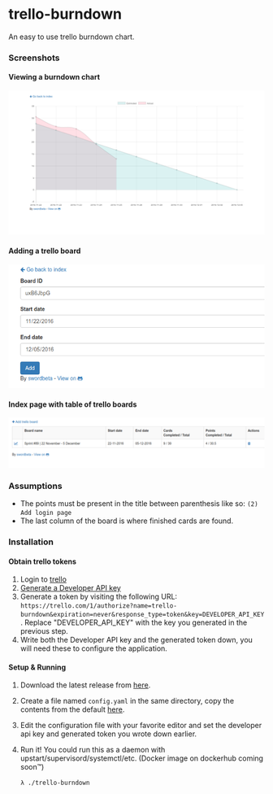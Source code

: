 # trello-burndown
An easy to use trello burndown chart.

### Screenshots

#### Viewing a burndown chart
![view](screenshots/view.png)

#### Adding a trello board
![add](screenshots/add.png)

#### Index page with table of trello boards
![index](screenshots/index.png)

### Assumptions

- The points must be present in the title between parenthesis like so: `(2) Add login page`
- The last column of the board is where finished cards are found.

### Installation

#### Obtain trello tokens
1. Login to [trello](https://trello.com)
2. [Generate a Developer API key](https://trello.com/app-key)
3. Generate a token by visiting the following URL:
`https://trello.com/1/authorize?name=trello-burndown&expiration=never&response_type=token&key=DEVELOPER_API_KEY`.
Replace "DEVELOPER_API_KEY" with the key you generated in the previous step.
4. Write both the Developer API key and the generated token down, you will need these to configure the application.

#### Setup & Running
1. Download the latest release from [here](https://github.com/swordbeta/trello-burndown/releases).
2. Create a file named `config.yaml` in the same directory, copy the contents from the default [here](https://github.com/swordbeta/trello-burndown/blob/master/config.yaml.default).
3. Edit the configuration file with your favorite editor and set the developer api key and generated token you wrote down earlier.
4. Run it! You could run this as a daemon with upstart/supervisord/systemctl/etc. (Docker image on dockerhub coming soon™)

    ```
    λ ./trello-burndown
    ```
